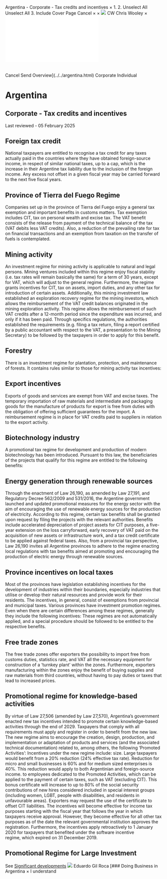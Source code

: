 Argentina - Corporate - Tax credits and incentives
×
1.
2.
Unselect All
Unselect All
3.
Include Cover Page
Cancel
×
×
![](../../-/media/world-wide-tax-summaries/attachments/global---chris-wooley.ashx%3Frev=ac5e5f3223b34096b1afc2a6009c7320&revision=ac5e5f32-23b3-4096-b1af-c2a6009c7320&hash=859B7ADC84DC2CBEC9760E9E6EE7DE6D0A8BFCDF)
CW
Chris Wooley
×
![](tax-credits-and-incentives.html)
######
Cancel
Send
Overview](../../argentina.html)
Corporate
Individual
# Argentina
## Corporate - Tax credits and incentives
Last reviewed - 05 February 2025
## Foreign tax credit
National taxpayers are entitled to recognise a tax credit for any taxes actually paid in the countries where they have obtained foreign-source income, in respect of similar national taxes, up to a cap, which is the increase in their Argentine tax liability due to the inclusion of the foreign income. Any excess not offset in a given fiscal year may be carried forward to the next five fiscal years.
## Province of Tierra del Fuego Regime
Companies set up in the province of Tierra del Fuego enjoy a general tax exemption and important benefits in customs matters. Tax exemption includes CIT, tax on personal wealth and excise tax. The VAT benefit consists of the release from payment of the technical balance of the tax (VAT debits less VAT credits). Also, a reduction of the prevailing rate for tax on financial transactions and an exemption from taxation on the transfer of fuels is contemplated.
## Mining activity
An investment regime for mining activity is applicable to natural and legal persons. Mining ventures included within this regime enjoy fiscal stability (i.e. tax rates will remain basically the same) for a term of 30 years, except for VAT, which will adjust to the general regime. Furthermore, the regime grants incentives for CIT, tax on assets, import duties, and any other tax for introduction of certain assets. Additionally, this mining investment law established an exploration recovery regime for the mining investors, which allows the reimbursement of the VAT credit balances originated in the mining exploration activity.
This regime allows the reimbursement of such VAT credits after a 12-month period since the expenditure was incurred, and only if it has been paid.
Through specifics regulations, the authorities established the requirements (e.g. filing a tax return, filing a report certified by a public accountant with respect to the VAT, a presentation to the Mining Secretary) to be followed by the taxpayers in order to apply for this benefit.
## Forestry
There is an investment regime for plantation, protection, and maintenance of forests. It contains rules similar to those for mining activity tax incentives:
## Export incentives
Exports of goods and services are exempt from VAT and excise taxes. The temporary importation of raw materials and intermediate and packaging goods for the manufacture of products for export is free from duties with the obligation of offering sufficient guarantees for the import. A reimbursement regime is in place for VAT credits paid to suppliers in relation to the export activity.
## Biotechnology industry
A promotional tax regime for development and production of modern biotechnology has been introduced. Pursuant to this law, the beneficiaries of the projects that qualify for this regime are entitled to the following benefits:
## Energy generation through renewable sources
Through the enactment of Law 26,190, as amended by Law 27,191, and Regulatory Decree 562/2009 and 531/2016, the Argentine government launched and updated promotional measures for the energy sector with the aim of encouraging the use of renewable energy sources for the production of electricity.
According to this regime, certain tax benefits shall be granted upon request by filing the projects with the relevant authorities. Benefits include accelerated depreciation of project assets for CIT purposes, a five-year extension on the loss carryforward, early recovery of VAT paid on the acquisition of new assets or infrastructure work, and a tax credit certificate to be applied against federal taxes.
Also, from a provincial tax perspective, Law 26,190 invites all Argentine provinces to adhere to the regime enacting local regulations with tax benefits aimed at promoting and encouraging the production of electric energy through renewable sources.
## Province incentives on local taxes
Most of the provinces have legislation establishing incentives for the development of industries within their boundaries, especially industries that utilise or develop their natural resources and provide work for their residents. The incentives, in general, consist of exemptions from provincial and municipal taxes.
Various provinces have investment promotion regimes. Even when there are certain differences among these regimes, generally they include the following incentives:
These regimes are not automatically applied, and a special procedure should be followed to be entitled to the respective benefits.
## Free trade zones
The free trade zones offer exporters the possibility to import free from customs duties, statistics rate, and VAT all the necessary equipment for construction of a ‘turnkey plant’ within the zones. Furthermore, exporters manufacturing within the zones enjoy the benefit of buying supplies and raw materials from third countries, without having to pay duties or taxes that lead to increased prices.
## Promotional regime for knowledge-based activities
By virtue of Law 27,506 (amended by Law 27,570), Argentina’s government enacted new tax incentives intended to promote certain knowledge-based activities through the end of 2029. Taxpayers that comply with all requirements must apply and register in order to benefit from the new law.
The new regime aims to encourage the creation, design, production, and implementation or adaptation of products and services (and the associated technical documentation) related to, among others, the following ‘Promoted Activities’:
Incentives under the new regime include:
size. Large taxpayers would benefit from a 20% reduction (24% effective tax rate). Reduction for micro and small businesses is
60% and for medium sized enterprises is 40%. This reduction would apply to both Argentinian and foreign-source
income.
to employees dedicated to the Promoted Activities, which can be applied to the payment of certain taxes, such as VAT
(excluding CIT). This bonus certificate will increase to up to 80% of the social security contributions of new hires
considered included in special interest groups (including women, LGBT, people with disabilities, and residents in
unfavourable areas). Exporters may request the use of the certificate to offset CIT liabilities.
The incentives will become effective for income tax purposes starting with the fiscal year that follows the year in which taxpayers receive approval. However, they become effective for all other tax purposes as of the date the relevant governmental institution approves the registration. Furthermore, the incentives apply retroactively to 1 January 2020 for taxpayers that benefited under the software incentive regime, which expired on 31 December 2019.
## Promotional Regime for Large Investment
See [Significant developments](significant-developments.html)
![](../../-/media/world-wide-tax-summaries/argentinaeduardo-marcelo-gil-rocaargentina--eduardo-gil-rocajpg20210405172326090.ashx%3Frev=6df0b810142e4b40afac7ca1442c86ef&revision=6df0b810-142e-4b40-afac-7ca1442c86ef&hash=136BB899D3ADD84DB34467F55FA2ED79F47C48FB)
Eduardo Gil Roca
[### Doing Business in Argentina
×
I understand